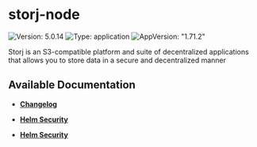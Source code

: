 # storj-node

![Version: 5.0.14](https://img.shields.io/badge/Version-5.0.14-informational?style=flat-square) ![Type: application](https://img.shields.io/badge/Type-application-informational?style=flat-square) ![AppVersion: "1.71.2"](https://img.shields.io/badge/AppVersion-"1.71.2"-informational?style=flat-square)

Storj is an S3-compatible platform and suite of decentralized applications that allows you to store data in a secure and decentralized manner

## Available Documentation

- [**Changelog**](CHANGELOG)

- [**Helm Security**](container-security)

- [**Helm Security**](helm-security)

